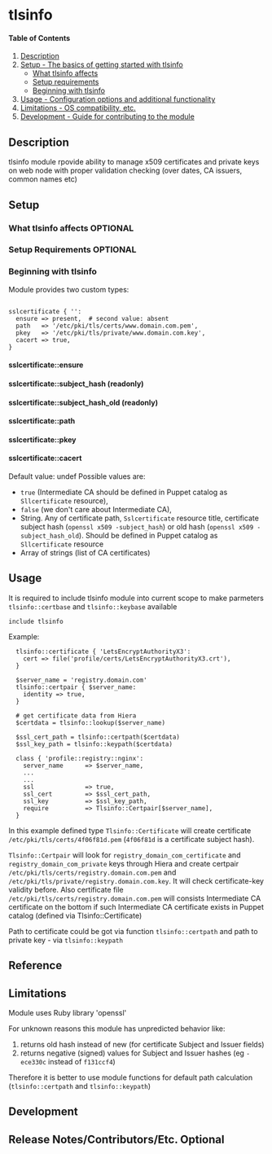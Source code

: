 
# tlsinfo

#### Table of Contents

1. [Description](#description)
2. [Setup - The basics of getting started with tlsinfo](#setup)
    * [What tlsinfo affects](#what-tlsinfo-affects)
    * [Setup requirements](#setup-requirements)
    * [Beginning with tlsinfo](#beginning-with-tlsinfo)
3. [Usage - Configuration options and additional functionality](#usage)
4. [Limitations - OS compatibility, etc.](#limitations)
5. [Development - Guide for contributing to the module](#development)

## Description

tlsinfo module rpovide ability to manage x509 certificates and private keys on web node with proper validation checking (over dates, CA issuers, common names etc)

## Setup

### What tlsinfo affects **OPTIONAL**

### Setup Requirements **OPTIONAL**

### Beginning with tlsinfo

Module provides two custom types:

```puppet

sslcertificate { '':
  ensure => present,  # second value: absent
  path   => '/etc/pki/tls/certs/www.domain.com.pem',
  pkey   => '/etc/pki/tls/private/www.domain.com.key',
  cacert => true,
}
```
#### sslcertificate::ensure
#### sslcertificate::subject_hash (readonly)
#### sslcertificate::subject_hash_old (readonly)
#### sslcertificate::path
#### sslcertificate::pkey
#### sslcertificate::cacert
Default value: undef
Possible values are:
* `true` (Intermediate CA should be defined in Puppet catalog as `Sllcertificate` resource),
* `false` (we don't care about Intermediate CA),
* String. Any of certificate path, `Sslcertificate` resource title, certificate subject hash (`openssl x509 -subject_hash`) or old hash (`openssl x509 -subject_hash_old`). Should be defined in Puppet catalog as `Sllcertificate` resource
* Array of strings (list of CA certificates)

## Usage

It is required to include tlsinfo module into current scope to make parmeters `tlsinfo::certbase` and `tlsinfo::keybase` available

```puppet
include tlsinfo
```

Example:

```puppet
  tlsinfo::certificate { 'LetsEncryptAuthorityX3':
    cert => file('profile/certs/LetsEncryptAuthorityX3.crt'),
  }

  $server_name = 'registry.domain.com'
  tlsinfo::certpair { $server_name:
    identity => true,
  }

  # get certificate data from Hiera
  $certdata = tlsinfo::lookup($server_name)

  $ssl_cert_path = tlsinfo::certpath($certdata)
  $ssl_key_path = tlsinfo::keypath($certdata)
  
  class { 'profile::registry::nginx':
    server_name      => $server_name,
    ...
    ...
    ssl              => true,
    ssl_cert         => $ssl_cert_path,
    ssl_key          => $ssl_key_path,
    require          => Tlsinfo::Certpair[$server_name],
  }
```

In this example defined type `Tlsinfo::Certificate` will create certificate `/etc/pki/tls/certs/4f06f81d.pem` (`4f06f81d` is a certificate subject hash). 

`Tlsinfo::Certpair` will look for `registry_domain_com_certificate` and `registry_domain_com_private` keys through Hiera and create certpair `/etc/pki/tls/certs/registry.domain.com.pem` and `/etc/pki/tls/private/registry.domain.com.key`. It will check certificate-key validity before. Also certificate file `/etc/pki/tls/certs/registry.domain.com.pem` will consists Intermediate CA certificate on the bottom if such Intermediate CA certificate exists in Puppet catalog (defined via Tlsinfo::Certificate)

Path to certificate could be got via function `tlsinfo::certpath` and path to private key - via `tlsinfo::keypath`

## Reference

## Limitations

Module uses Ruby library 'openssl'

For unknown reasons this module has unpredicted behavior like:

1) returns old hash instead of new (for certificate Subject and Issuer fields)
2) returns negative (signed) values for Subject and Issuer hashes (eg `-ece330c` instead of `f131ccf4`)

Therefore it is better to use module functions for default path calculation (`tlsinfo::certpath` and `tlsinfo::keypath`)

## Development

## Release Notes/Contributors/Etc. **Optional**
